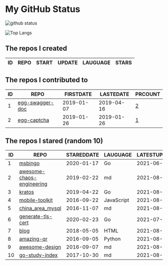 # My GitHub Status

<img src="https://github-readme-stats-1.yihong0618.vercel.app/api?username=jc-lathander&show_icons=true&&&hide_title=true&count_private=true" alt="github status" />

![Top Langs](https://github-readme-stats-1.yihong0618.vercel.app/api/top-langs/?username=jc-lathander&layout=compact)

<!--START_SECTION:my_github-->
## The repos I created
| ID | REPO | START | UPDATE | LAUGUAGE | STARS |
|----|------|-------|--------|----------|-------|

## The repos I contributed to
| ID |                                REPO                                | FIRSTDATE  | LASTEDATE  |                                          PRCOUNT                                           |
|----|--------------------------------------------------------------------|------------|------------|--------------------------------------------------------------------------------------------|
|  1 | [egg-swagger-doc](https://github.com/Yanshijie-EL/egg-swagger-doc) | 2019-01-07 | 2019-04-16 | [2](https://github.com/Yanshijie-EL/egg-swagger-doc/pulls?q=is%3Apr+author%3Ajc-lathander) |
|  2 | [egg-captcha](https://github.com/Raoul1996/egg-captcha)            | 2019-01-26 | 2019-01-26 | [1](https://github.com/Raoul1996/egg-captcha/pulls?q=is%3Apr+author%3Ajc-lathander)        |

## The repos I stared (random 10)
| ID |                                        REPO                                         | STAREDDATE |  LAUGUAGE  | LATESTUPDATE |
|----|-------------------------------------------------------------------------------------|------------|------------|--------------|
|  1 | [msbingo](https://github.com/khoad/msbingo)                                         | 2020-01-17 | Go         | 2021-06-04   |
|  2 | [awesome-chaos-engineering](https://github.com/dastergon/awesome-chaos-engineering) | 2019-02-22 | md         | 2021-08-09   |
|  3 | [kratos](https://github.com/go-kratos/kratos)                                       | 2019-04-22 | Go         | 2021-08-10   |
|  4 | [mobile-toolkit](https://github.com/angular/mobile-toolkit)                         | 2016-09-22 | JavaScript | 2021-08-09   |
|  5 | [china_area_mysql](https://github.com/kakuilan/china_area_mysql)                    | 2016-11-07 | md         | 2021-08-07   |
|  6 | [generate-tls-cert](https://github.com/Shyp/generate-tls-cert)                      | 2020-02-23 | Go         | 2021-07-03   |
|  7 | [blog](https://github.com/xizhibei/blog)                                            | 2018-05-05 | HTML       | 2021-08-07   |
|  8 | [amazing-qr](https://github.com/x-hw/amazing-qr)                                    | 2016-09-05 | Python     | 2021-08-09   |
|  9 | [awesome-design](https://github.com/gztchan/awesome-design)                         | 2016-09-07 | md         | 2021-08-09   |
| 10 | [go-study-index](https://github.com/unknwon/go-study-index)                         | 2017-10-30 | md         | 2021-08-09   |

<!--END_SECTION:my_github-->

